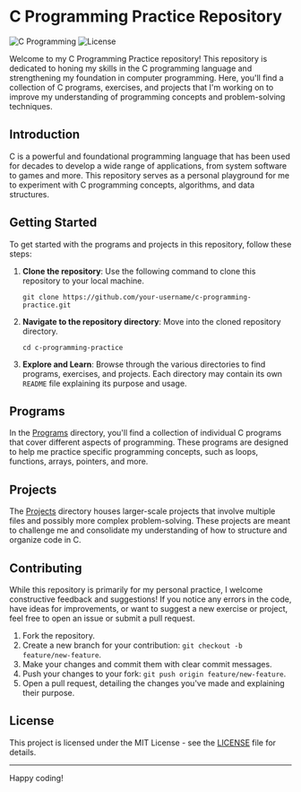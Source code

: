# C Programming Practice Repository

![C Programming](https://img.shields.io/badge/language-C-blue)
![License](https://img.shields.io/badge/license-MIT-green)

Welcome to my C Programming Practice repository! This repository is dedicated to honing my skills in the C programming language and strengthening my foundation in computer programming. Here, you'll find a collection of C programs, exercises, and projects that I'm working on to improve my understanding of programming concepts and problem-solving techniques.


## Introduction

C is a powerful and foundational programming language that has been used for decades to develop a wide range of applications, from system software to games and more. This repository serves as a personal playground for me to experiment with C programming concepts, algorithms, and data structures.

## Getting Started

To get started with the programs and projects in this repository, follow these steps:

1. **Clone the repository**: Use the following command to clone this repository to your local machine.
   
   ```
   git clone https://github.com/your-username/c-programming-practice.git
   ```

2. **Navigate to the repository directory**: Move into the cloned repository directory.

   ```
   cd c-programming-practice
   ```

3. **Explore and Learn**: Browse through the various directories to find programs, exercises, and projects. Each directory may contain its own `README` file explaining its purpose and usage.

## Programs

In the [Programs](/programs) directory, you'll find a collection of individual C programs that cover different aspects of programming. These programs are designed to help me practice specific programming concepts, such as loops, functions, arrays, pointers, and more.

## Projects

The [Projects](/projects) directory houses larger-scale projects that involve multiple files and possibly more complex problem-solving. These projects are meant to challenge me and consolidate my understanding of how to structure and organize code in C.

## Contributing

While this repository is primarily for my personal practice, I welcome constructive feedback and suggestions! If you notice any errors in the code, have ideas for improvements, or want to suggest a new exercise or project, feel free to open an issue or submit a pull request.

1. Fork the repository.
2. Create a new branch for your contribution: `git checkout -b feature/new-feature`.
3. Make your changes and commit them with clear commit messages.
4. Push your changes to your fork: `git push origin feature/new-feature`.
5. Open a pull request, detailing the changes you've made and explaining their purpose.

## License

This project is licensed under the MIT License - see the [LICENSE](/LICENSE) file for details.

---

Happy coding!


